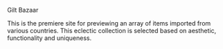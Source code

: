 Gilt Bazaar 

This is the premiere site for  previewing an array of items imported from various countries.  This eclectic collection is selected based on aesthetic, functionality and uniqueness.